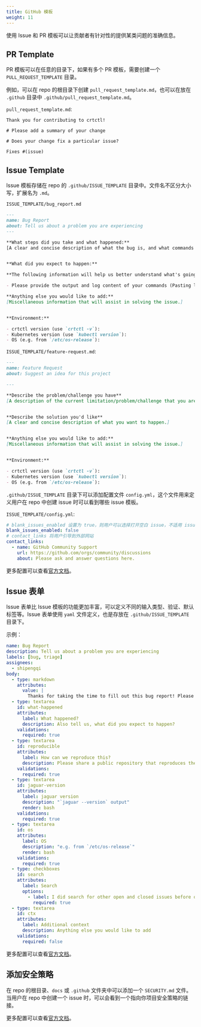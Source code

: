```yaml
---
title: GitHub 模板
weight: 11
---
```


使用 Issue 和 PR 模板可以让贡献者有针对性的提供某类问题的准确信息。

## PR Template

PR 模板可以在任意的目录下，如果有多个 PR 模板，需要创建一个 `PULL_REQUEST_TEMPLATE` 目录。

例如，可以在 repo 的根目录下创建 `pull_request_template.md`，也可以在放在 `.github` 目录中 `.github/pull_request_template.md`。 

`pull_request_template.md`:

```
Thank you for contributing to crtctl!

# Please add a summary of your change

# Does your change fix a particular issue?

Fixes #(issue)
```

## Issue Template

Issue 模板存储在 repo 的 `.github/ISSUE_TEMPLATE` 目录中。文件名不区分大小写，扩展名为 `.md`。

`ISSUE_TEMPLATE/bug_report.md`

```markdown
---
name: Bug Report
about: Tell us about a problem you are experiencing
---

**What steps did you take and what happened:**
[A clear and concise description of what the bug is, and what commands you ran.)


**What did you expect to happen:**

**The following information will help us better understand what's going on**:

- Please provide the output and log content of your commands (Pasting long output into a [GitHub gist](https://gist.github.com) or other pastebin is fine.)

**Anything else you would like to add:**
[Miscellaneous information that will assist in solving the issue.]


**Environment:**

- crtctl version (use `crtctl -v`):
- Kubernetes version (use `kubectl version`):
- OS (e.g. from `/etc/os-release`):
```

`ISSUE_TEMPLATE/feature-request.md`:

```markdown
---
name: Feature Request
about: Suggest an idea for this project

---

**Describe the problem/challenge you have**
[A description of the current limitation/problem/challenge that you are experiencing.]


**Describe the solution you'd like**
[A clear and concise description of what you want to happen.]


**Anything else you would like to add:**
[Miscellaneous information that will assist in solving the issue.]


**Environment:**

- crtctl version (use `crtctl -v`):
- Kubernetes version (use `kubectl version`):
- OS (e.g. from `/etc/os-release`):
```

`.github/ISSUE_TEMPLATE` 目录下可以添加配置文件 `config.yml`，这个文件用来定义用户在 repo 中创建 issue 时可以看到哪些 issue 模板。

`ISSUE_TEMPLATE/config.yml`:

```yaml
# blank_issues_enabled 设置为 true，则用户可以选择打开空白 issue，不适用 issue 模板。
blank_issues_enabled: false
# contact_links 将用户引导到外部网站
contact_links:
  - name: GitHub Community Support
    url: https://github.com/orgs/community/discussions
    about: Please ask and answer questions here.
```

更多配置可以查看[官方文档](https://docs.github.com/cn/communities/using-templates-to-encourage-useful-issues-and-pull-requests/about-issue-and-pull-request-templates)。

## Issue 表单

Issue 表单比 Issue 模板的功能更加丰富，可以定义不同的输入类型、验证、默认标签等。Issue 表单使用 `yaml` 文件定义，也是存放在 `.github/ISSUE_TEMPLATE` 目录下。

示例：

```yaml
name: Bug Report
description: Tell us about a problem you are experiencing
labels: [bug, triage]
assignees:
  - shipengqi
body:
  - type: markdown
    attributes:
      value: |
        Thanks for taking the time to fill out this bug report! Please fill the form below.
  - type: textarea
    id: what-happened
    attributes:
      label: What happened?
      description: Also tell us, what did you expect to happen?
    validations:
      required: true
  - type: textarea
    id: reproducible
    attributes:
      label: How can we reproduce this?
      description: Please share a public repository that reproduces the issue, or an example config file.
    validations:
      required: true
  - type: textarea
    id: jaguar-version
    attributes:
      label: jaguar version
      description: "`jaguar --version` output"
      render: bash
    validations:
      required: true
  - type: textarea
    id: os
    attributes:
      label: OS
      description: "e.g. from `/etc/os-release`"
      render: bash
    validations:
      required: true
  - type: checkboxes
    id: search
    attributes:
      label: Search
      options:
        - label: I did search for other open and closed issues before opening this
          required: true
  - type: textarea
    id: ctx
    attributes:
      label: Additional context
      description: Anything else you would like to add
    validations:
      required: false
```

更多配置可以查看[官方文档](https://docs.github.com/zh/communities/using-templates-to-encourage-useful-issues-and-pull-requests/syntax-for-issue-forms)。

## 添加安全策略

在 repo 的根目录、`docs` 或 `.github` 文件夹中可以添加一个 `SECURITY.md` 文件。当用户在 repo 中创建一个 issue 时，可以会看到一个指向你项目安全策略的链接。

更多配置可以查看[官方文档](https://docs.github.com/cn/code-security/getting-started/adding-a-security-policy-to-your-repository)。
